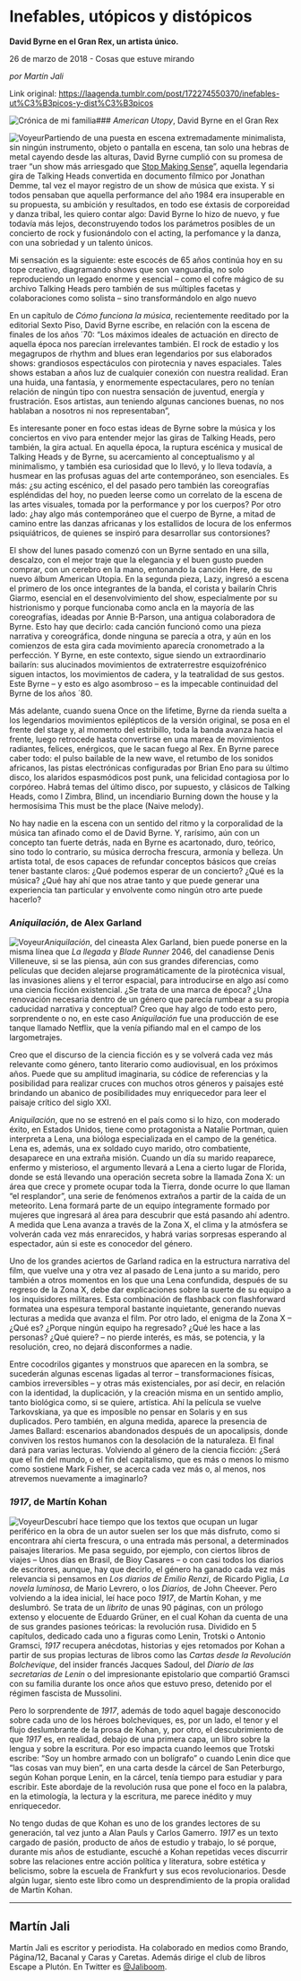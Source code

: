 # Inefables, utópicos y distópicos

**David Byrne en el Gran Rex, un artista único.**

26 de marzo de 2018 - Cosas que estuve mirando

_por Martín Jali_

Link original: https://laagenda.tumblr.com/post/172274550370/inefables-ut%C3%B3picos-y-dist%C3%B3picos

![Crónica de mi familia](https://64.media.tumblr.com/fc14130828f16023dd8e87c5ca96bc73/tumblr_inline_p7xz1jCqJk1t6q87u_500.jpg)### *American Utopy*, David Byrne en el Gran Rex

![Voyeur](https://64.media.tumblr.com/7feb47034adecc72ad0dccecececfa1b/tumblr_inline_p7xz1kARAl1t6q87u_400.jpg)Partiendo de una puesta en escena extremadamente minimalista, sin ningún instrumento, objeto o pantalla en escena, tan solo una hebras de metal cayendo desde las alturas, David Byrne cumplió con su promesa de traer “un show más arriesgado que [Stop Making Sense](https://www.youtube.com/watch?v=Gt6w24MMgTQ)”, aquella legendaria gira de Talking Heads convertida en documento fílmico por Jonathan Demme, tal vez el mayor registro de un show de música que exista. Y si todos pensaban que aquella performance del año 1984 era insuperable en su propuesta, su ambición y resultados, en todo ese éxtasis de corporeidad y danza tribal, les quiero contar algo: David Byrne lo hizo de nuevo, y fue todavía más lejos, deconstruyendo todos los parámetros posibles de un concierto de rock y fusionándolo con el acting, la perfomance y la danza, con una sobriedad y un talento únicos.

Mi sensación es la siguiente: este escocés de 65 años continúa hoy en su tope creativo, diagramando shows que son vanguardia, no solo reproduciendo un legado enorme y esencial – como el cofre mágico de su archivo Talking Heads pero también de sus múltiples facetas y colaboraciones como solista – sino transformándolo en algo nuevo

En un capítulo de *Cómo funciona la música*, recientemente reeditado por la editorial Sexto Piso, David Byrne escribe, en relación con la escena de finales de los años ´70: “Los máximos ideales de actuación en directo de aquella época nos parecían irrelevantes también. El rock de estadio y los megagrupos de rhythm and blues eran legendarios por sus elaborados shows: grandiosos espectáculos con pirotecnia y naves espaciales. Tales shows estaban a años luz de cualquier conexión con nuestra realidad. Eran una huida, una fantasía, y enormemente espectaculares, pero no tenían relación de ningún tipo con nuestra sensación de juventud, energía y frustración. Esos artistas, aun teniendo algunas canciones buenas, no nos hablaban a nosotros ni nos representaban”,

Es interesante poner en foco estas ideas de Byrne sobre la música y los conciertos en vivo para entender mejor las giras de Talking Heads, pero también, la gira actual. En aquella época, la ruptura escénica y musical de Talking Heads y de Byrne, su acercamiento al conceptualismo y al minimalismo, y también esa curiosidad que lo llevó, y lo lleva todavía, a husmear en las profusas aguas del arte contemporáneo, son esenciales. Es más: ¿su acting escénico, el del pasado pero también las coreografías espléndidas del hoy, no pueden leerse como un correlato de la escena de las artes visuales, tomada por la performance y por los cuerpos? Por otro lado: ¿hay algo más contemporáneo que el cuerpo de Byrne, a mitad de camino entre las danzas africanas y los estallidos de locura de los enfermos psiquiátricos, de quienes se inspiró para desarrollar sus contorsiones?

El show del lunes pasado comenzó con un Byrne sentado en una silla, descalzo, con el mejor traje que la elegancia y el buen gusto pueden comprar, con un cerebro en la mano, entonando la canción Here, de su nuevo álbum American Utopia. En la segunda pieza, Lazy, ingresó a escena el primero de los once integrantes de la banda, el corista y bailarín Chris Giarmo, esencial en el desenvolvimiento del show, especialmente por su histrionismo y porque funcionaba como ancla en la mayoría de las coreografías, ideadas por Annie B-Parson, una antigua colaboradora de Byrne. Esto hay que decirlo: cada canción funcionó como una pieza narrativa y coreográfica, donde ninguna se parecía a otra, y aún en los comienzos de esta gira cada movimiento aparecía cronometrado a la perfección. Y Byrne, en este contexto, sigue siendo un extraordinario bailarín: sus alucinados movimientos de extraterrestre esquizofrénico siguen intactos, los movimientos de cadera, y la teatralidad de sus gestos. Este Byrne – y esto es algo asombroso – es la impecable continuidad del Byrne de los años ´80.

Más adelante, cuando suena Once on the lifetime, Byrne da rienda suelta a los legendarios movimientos epilépticos de la versión original, se posa en el frente del stage y, al momento del estribillo, toda la banda avanza hacia el frente, luego retrocede hasta convertirse en una marea de movimientos radiantes, felices, enérgicos, que le sacan fuego al Rex. En Byrne parece caber todo: el pulso bailable de la new wave, el retumbo de los sonidos africanos, las pistas electrónicas configuradas por Brian Eno para su último disco, los alaridos espasmódicos post punk, una felicidad contagiosa por lo corpóreo. Habrá temas del último disco, por supuesto, y clásicos de Talking Heads, como I Zimbra, Blind, un incendiario Burning down the house y la hermosísima This must be the place (Naive melody).

No hay nadie en la escena con un sentido del ritmo y la corporalidad de la música tan afinado como el de David Byrne. Y, rarísimo, aún con un concepto tan fuerte detrás, nada en Byrne es acartonado, duro, teórico, sino todo lo contrario, su música derrocha frescura, armonía y belleza. Un artista total, de esos capaces de refundar conceptos básicos que creías tener bastante claros: ¿Qué podemos esperar de un concierto? ¿Qué es la música? ¿Qué hay ahí que nos atrae tanto y que puede generar una experiencia tan particular y envolvente como ningún otro arte puede hacerlo?

### *Aniquilación*, de Alex Garland

![Voyeur](https://64.media.tumblr.com/2653a62b54062da216cc5a1c1d0ecb54/tumblr_inline_p7xz1kEWsE1t6q87u_400.jpg)*Aniquilación*, del cineasta Alex Garland, bien puede ponerse en la misma línea que *La llegada* y *Blade Runner* 2046, del canadiense Denis Villeneuve, si se las piensa, aún con sus grandes diferencias, como películas que deciden alejarse programáticamente de la pirotécnica visual, las invasiones aliens y el terror espacial, para introducirse en algo así como una ciencia ficción existencial. ¿Se trata de una marca de época? ¿Una renovación necesaria dentro de un género que parecía rumbear a su propia caducidad narrativa y conceptual? Creo que hay algo de todo esto pero, sorprendente o no, en este caso *Aniquilación* fue una producción de ese tanque llamado Netflix, que la venía pifiando mal en el campo de los largometrajes.

Creo que el discurso de la ciencia ficción es y se volverá cada vez más relevante como género, tanto literario como audiovisual, en los próximos años. Puede que su amplitud imaginaria, su códice de referencias y la posibilidad para realizar cruces con muchos otros géneros y paisajes esté brindando un abanico de posibilidades muy enriquecedor para leer el paisaje crítico del siglo XXI.

*Aniquilación*, que no se estrenó en el país como si lo hizo, con moderado éxito, en Estados Unidos, tiene como protagonista a Natalie Portman, quien interpreta a Lena, una bióloga especializada en el campo de la genética. Lena es, además, una ex soldado cuyo marido, otro combatiente, desaparece en una extraña misión. Cuando un día su marido reaparece, enfermo y misterioso, el argumento llevará a Lena a cierto lugar de Florida, donde se está llevando una operación secreta sobre la llamada Zona X: un área que crece y promete ocupar toda la Tierra, donde ocurre lo que llaman “el resplandor”, una serie de fenómenos extraños a partir de la caída de un meteorito. Lena formará parte de un equipo íntegramente formado por mujeres que ingresará al área para descubrir que está pasando ahí adentro. A medida que Lena avanza a través de la Zona X, el clima y la atmósfera se volverán cada vez más enrarecidos, y habrá varias sorpresas esperando al espectador, aún si este es conocedor del género.

Uno de los grandes aciertos de Garland radica en la estructura narrativa del film, que vuelve una y otra vez al pasado de Lena junto a su marido, pero también a otros momentos en los que una Lena confundida, después de su regreso de la Zona X, debe dar explicaciones sobre la suerte de su equipo a los inquisidores militares. Esta combinación de flashback con flashforward formatea una espesura temporal bastante inquietante, generando nuevas lecturas a medida que avanza el film. Por otro lado, el enigma de la Zona X – ¿Qué es? ¿Porque ningún equipo ha regresado? ¿Qué les hace a las personas? ¿Qué quiere? – no pierde interés, es más, se potencia, y la resolución, creo, no dejará disconformes a nadie.

Entre cocodrilos gigantes y monstruos que aparecen en la sombra, se sucederán algunas escenas ligadas al terror – transformaciones físicas, cambios irreversibles –  y otras más existenciales, por así decir, en relación con la identidad, la duplicación, y la creación misma en un sentido amplio, tanto biológica como, si se quiere, artística. Ahí la película se vuelve Tarkovskiana, ya que es imposible no pensar en Solaris y en sus duplicados. Pero también, en alguna medida, aparece la presencia de James Ballard: escenarios abandonados después de un apocalipsis, donde conviven los restos humanos con la desolación de la naturaleza. El final dará para varias lecturas. Volviendo al género de la ciencia ficción: ¿Será que el fin del mundo, o el fin del capitalismo, que es más o menos lo mismo como sostiene Mark Fisher, se acerca cada vez más o, al menos, nos atrevemos nuevamente a imaginarlo?

### *1917*, de Martín Kohan

![Voyeur](https://64.media.tumblr.com/0b8673e673bdf7b3094bda51b0e42060/tumblr_inline_p7xz1kInHf1t6q87u_250.jpg)Descubrí hace tiempo que los textos que ocupan un lugar periférico en la obra de un autor suelen ser los que más disfruto, como si encontrara ahí cierta frescura, o una entrada más personal, a determinados paisajes literarios.  Me pasa seguido, por ejemplo, con ciertos libros de viajes – Unos días en Brasil, de Bioy Casares – o con casi todos los diarios de escritores, aunque, hay que decirlo, el género ha ganado cada vez más relevancia si pensamos en *Los diarios de Emilio Renzi*, de Ricardo Piglia, *La novela luminosa*, de Mario Levrero, o los *Diarios,* de John Cheever. Pero volviendo a la idea inicial, leí hace poco *1917*, de Martín Kohan, y me deslumbró. Se trata de un *librito* de unas 90 páginas, con un prólogo extenso y elocuente de Eduardo Grüner, en el cual Kohan da cuenta de una de sus grandes pasiones teóricas: la revolución rusa. Dividido en 5 capítulos, dedicado cada uno a figuras como Lenin, Trotski o Antonio Gramsci, *1917* recupera anécdotas, historias y ejes retomados por Kohan a partir de sus propias lecturas de libros como las *Cartas desde la Revolución Bolchevique*, del insider francés Jacques Sadoul, del *Diario de las secretarias de Lenin* o del impresionante epistolario que compartió Gramsci con su familia durante los once años que estuvo preso, detenido por el régimen fascista de Mussolini.

Pero lo sorprendente de *1917*, además de todo aquel bagaje desconocido sobre cada uno de los héroes bolcheviques, es, por un lado, el tenor y el flujo deslumbrante de la prosa de Kohan, y, por otro, el descubrimiento de que *1917* es, en realidad, debajo de una primera capa, un libro sobre la lengua y sobre la escritura. Por eso impacta cuando leemos que Trotski escribe: “Soy un hombre armado con un bolígrafo” o cuando Lenin dice que “las cosas van muy bien”, en una carta desde la cárcel de San Peterburgo, según Kohan porque Lenin, en la cárcel, tenía tiempo para estudiar y para escribir. Este abordaje de la revolución rusa que pone el foco en la palabra, en la etimología, la lectura y la escritura, me parece inédito y muy enriquecedor.

No tengo dudas de que Kohan es uno de los grandes lectores de su generación, tal vez junto a Alan Pauls y Carlos Gamerro. *1917* es un texto cargado de pasión, producto de años de estudio y trabajo, lo sé porque, durante mis años de estudiante, escuché a Kohan repetidas veces discurrir sobre las relaciones entre acción política y literatura, sobre estética y belicismo, sobre la escuela de Frankfurt y sus ecos revolucionarios. Desde algún lugar, siento este libro como un desprendimiento de la propia oralidad de Martín Kohan.



---

 Martín Jali
------------

 Martín Jali es escritor y periodista. Ha colaborado en medios como Brando, Página/12, Bacanal y Caras y Caretas. Además dirige el club de libros Escape a Plutón. En Twitter es  [@Jaliboom](https://twitter.com/Jaliboom?lang=es). 


